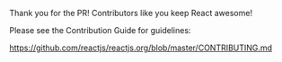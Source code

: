 Thank you for the PR! Contributors like you keep React awesome!

Please see the Contribution Guide for guidelines:

https://github.com/reactjs/reactjs.org/blob/master/CONTRIBUTING.md
